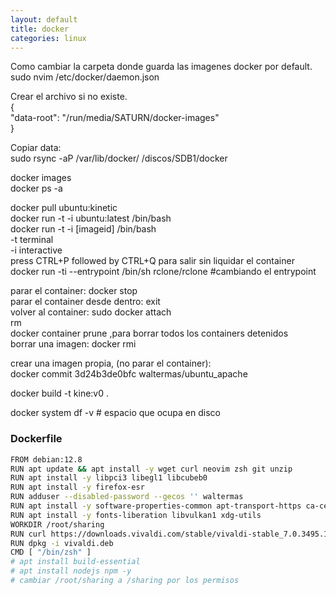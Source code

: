 ```yaml
---
layout: default
title: docker
categories: linux
---
```

Como cambiar la carpeta donde guarda las imagenes docker por default.  
sudo nvim /etc/docker/daemon.json  
 
Crear el archivo si no existe.  
{  
  "data-root": "/run/media/SATURN/docker-images"  
}  

Copiar data:  
sudo rsync -aP /var/lib/docker/ /discos/SDB1/docker  

docker images  
docker ps -a  

docker pull ubuntu:kinetic  
docker run -t -i ubuntu:latest /bin/bash  
docker run -t -i [imageid] /bin/bash  
-t terminal  
-i interactive  
press CTRL+P followed by CTRL+Q para salir sin liquidar el container  
docker run -ti --entrypoint /bin/sh rclone/rclone #cambiando el entrypoint  

parar el container: docker stop <container-id>  
parar el container desde dentro: exit  
volver al container: sudo docker attach <container-id>  
rm <container-id>  
docker container prune  ,para borrar todos los containers detenidos  
borrar una imagen: docker rmi <image-id>  

crear una imagen propia, (no parar el container):  
docker commit 3d24b3de0bfc waltermas/ubuntu_apache  

docker build -t kine:v0 .  

docker system df -v # espacio que ocupa en disco  

### Dockerfile
```bash
FROM debian:12.8
RUN apt update && apt install -y wget curl neovim zsh git unzip
RUN apt install -y libpci3 libegl1 libcubeb0
RUN apt install -y firefox-esr
RUN adduser --disabled-password --gecos '' waltermas
RUN apt install -y software-properties-common apt-transport-https ca-certificates
RUN apt install -y fonts-liberation libvulkan1 xdg-utils
WORKDIR /root/sharing
RUN curl https://downloads.vivaldi.com/stable/vivaldi-stable_7.0.3495.15-1_amd64.deb -o vivaldi.deb
RUN dpkg -i vivaldi.deb
CMD [ "/bin/zsh" ]
# apt install build-essential
# apt install nodejs npm -y
# cambiar /root/sharing a /sharing por los permisos
```
